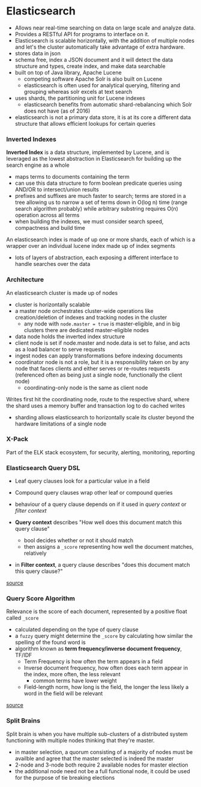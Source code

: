 # Elasticsearch
- Allows near real-time searching on data on large scale and analyze data.
- Provides a RESTful API for programs to interface on it.
- Elasticsearch is scalable horizontally, with the addition of multiple nodes and let's the cluster automatically take advantage of extra hardware.
- stores data in json
- schema free, index a JSON document and it will detect the data structure and types, create index, and make data searchable
- built on top of Java library, Apache Lucene
  - competing software Apache Solr is also built on Lucene
  - elasticsearch is often used for analytical querying, filtering and grouping whereas solr excels at text search
- uses shards, the partitioning unit for Lucene indexes
  - elasticsearch benefits from automatic shard-rebalancing which Solr does not have (as of 2016)
- elasticsearch is not a primary data store, it is at its core a different data structure that allows efficient lookups for certain queries

### Inverted Indexes
**Inverted Index** is a data structure, implemented by Lucene, and is leveraged as the lowest abstraction in Elasticsearch for building up the search engine as a whole
- maps terms to documents containing the term
- can use this data structure to form boolean predicate queries using AND/OR to intersect/union results
- prefixes and suffixes are much faster to search; terms are stored in a tree allowing us to narrow a set of terms down in O(log n) time (range search algorithm probably) while arbitrary substring requires O(n) operation across all terms
- when building the indexes, we must consider search speed, compactness and build time

An elasticsearch index is made of up one or more shards, each of which is a wrapper over an individual lucene index made up of index segments
- lots of layers of abstraction, each exposing a different interface to handle searches over the data

### Architecture
An elasticsearch cluster is made up of nodes
- cluster is horizontally scalable
- a master node orchestrates cluster-wide operations like creation/deletion of indexes and tracking nodes in the cluster
  - any node with `node.master = true` is master-eligible, and in big clusters there are dedicated master-eligible nodes
- data node holds the inverted index structure
- client node is set if node.master and node.data is set to false, and acts as a load balancer to serve requests
- ingest nodes can apply transformations before indexing documents
- coordinator node is not a role, but it is a responsibility taken on by any node that faces clients and either serves or re-routes requests (referenced often as being just a single node, functionally the client node)
  - coordinating-only node is the same as client node

Writes first hit the coordinating node, route to the respective shard, where the shard uses a memory buffer and transaction log to do cached writes
- sharding allows elasticsearch to horizontally scale its cluster beyond the hardware limitations of a single node

### X-Pack
Part of the ELK stack ecosystem, for security, alerting, monitoring, reporting

### Elasticsearch Query DSL
- Leaf query clauses look for a particular value in a field
- Compound query clauses wrap other leaf or compound queries
- behaviour of a query clause depends on if it used in *query context* or *filter context*

- **Query context** describes "How well does this document match this query clause"
  - bool decides whether or not it should match
  - then assigns a `_score` representing how well the document matches, relatively
- in **Filter context**, a query clause describes "does this document match this query clause?"

[source](https://www.elastic.co/guide/en/elasticsearch/reference/current/query-dsl.html)

### Query Score Algorithm
Relevance is the score of each document, represented by a positive float called `_score`
- calculated depending on the type of query clause
- a `fuzzy` query might determine the `_score` by calculating how similar the spelling of the found word is
- algorithm known as **term frequency/inverse document frequency**, TF/IDF
  - Term Frequency is how often the term appears in a field
  - Inverse document frequency, how often does each term appear in the index, more often, the less relevant
    - common terms have lower weight
  - Field-length norm, how long is the field, the longer the less likely a word in the field will be relevant

[source](https://www.elastic.co/guide/en/elasticsearch/guide/current/controlling-relevance.html)

### Split Brains
Split brain is when you have multiple sub-clusters of a distributed system functioning with multiple nodes thinking that they're master.
- in master selection, a quorum consisting of a majority of nodes must be availble and agree that the master selected is indeed the master
- 2-node and 3-node both require 2 available nodes for master election
- the additional node need not be a full functional node, it could be used for the purpose of tie breaking elections

